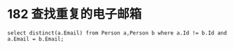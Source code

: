 # 182 查找重复的电子邮箱

```mysql
select distinct(a.Email) from Person a,Person b where a.Id != b.Id and a.Email = b.Email;
```